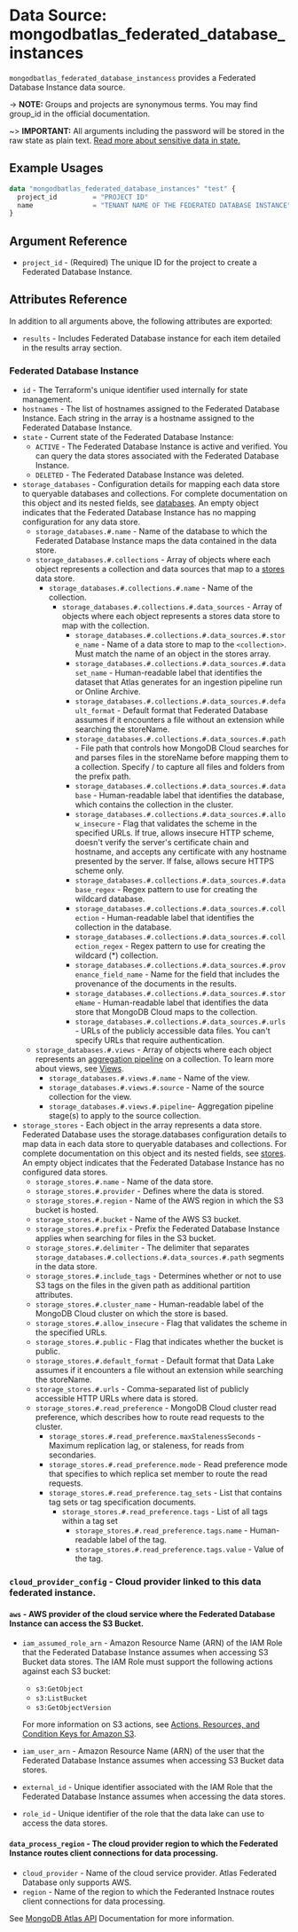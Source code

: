 # Data Source: mongodbatlas_federated_database_instances

`mongodbatlas_federated_database_instancess` provides a Federated Database Instance data source.

-> **NOTE:** Groups and projects are synonymous terms. You may find group_id in the official documentation.

~> **IMPORTANT:** All arguments including the password will be stored in the raw state as plain text. [Read more about sensitive data in state.](https://www.terraform.io/docs/state/sensitive-data.html)

## Example Usages


```terraform
data "mongodbatlas_federated_database_instances" "test" {
  project_id         = "PROJECT ID"
  name               = "TENANT NAME OF THE FEDERATED DATABASE INSTANCE"
}
```

## Argument Reference

* `project_id` - (Required) The unique ID for the project to create a Federated Database Instance.

## Attributes Reference

In addition to all arguments above, the following attributes are exported:

* `results` - Includes Federated Database instance for each item detailed in the results array section.

### Federated Database Instance

* `id` - The Terraform's unique identifier used internally for state management.
* `hostnames` - The list of hostnames assigned to the Federated Database Instance. Each string in the array is a hostname assigned to the Federated Database Instance.
* `state` - Current state of the Federated Database Instance:
  * `ACTIVE` - The Federated Database Instance is active and verified. You can query the data stores associated with the Federated Database Instance.
  * `DELETED` - The Federated Database Instance was deleted.
* `storage_databases` - Configuration details for mapping each data store to queryable databases and collections. For complete documentation on this object and its nested fields, see [databases](https://docs.mongodb.com/datalake/reference/format/data-lake-configuration#std-label-datalake-databases-reference). An empty object indicates that the Federated Database Instance has no mapping configuration for any data store.
  * `storage_databases.#.name` - Name of the database to which the Federated Database Instance maps the data contained in the data store.
  * `storage_databases.#.collections` -     Array of objects where each object represents a collection and data sources that map to a [stores](https://docs.mongodb.com/datalake/reference/format/data-lake-configuration#mongodb-datalakeconf-datalakeconf.stores) data store.
    * `storage_databases.#.collections.#.name` - Name of the collection.
      * `storage_databases.#.collections.#.data_sources` -     Array of objects where each object represents a stores data store to map with the collection.
        * `storage_databases.#.collections.#.data_sources.#.store_name` -     Name of a data store to map to the `<collection>`. Must match the name of an object in the stores array.
        * `storage_databases.#.collections.#.data_sources.#.dataset_name` -     Human-readable label that identifies the dataset that Atlas generates for an ingestion pipeline run or Online Archive.
        * `storage_databases.#.collections.#.data_sources.#.default_format` - Default format that Federated Database assumes if it encounters a file without an extension while searching the storeName. 
        * `storage_databases.#.collections.#.data_sources.#.path` - File path that controls how MongoDB Cloud searches for and parses files in the storeName before mapping them to a collection. Specify / to capture all files and folders from the prefix path.
        * `storage_databases.#.collections.#.data_sources.#.database` - Human-readable label that identifies the database, which contains the collection in the cluster.
        * `storage_databases.#.collections.#.data_sources.#.allow_insecure` - Flag that validates the scheme in the specified URLs. If true, allows insecure HTTP scheme, doesn't verify the server's certificate chain and hostname, and accepts any certificate with any hostname presented by the server. If false, allows secure HTTPS scheme only.
        * `storage_databases.#.collections.#.data_sources.#.database_regex` - Regex pattern to use for creating the wildcard database.
        * `storage_databases.#.collections.#.data_sources.#.collection` - Human-readable label that identifies the collection in the database.
        * `storage_databases.#.collections.#.data_sources.#.collection_regex` - Regex pattern to use for creating the wildcard (*) collection.
        * `storage_databases.#.collections.#.data_sources.#.provenance_field_name` - Name for the field that includes the provenance of the documents in the results.
        * `storage_databases.#.collections.#.data_sources.#.storeName` - Human-readable label that identifies the data store that MongoDB Cloud maps to the collection.
        * `storage_databases.#.collections.#.data_sources.#.urls` - URLs of the publicly accessible data files. You can't specify URLs that require authentication.
  * `storage_databases.#.views` -     Array of objects where each object represents an [aggregation pipeline](https://docs.mongodb.com/manual/core/aggregation-pipeline/#id1) on a collection. To learn more about views, see [Views](https://docs.mongodb.com/manual/core/views/).
    * `storage_databases.#.views.#.name` - Name of the view.
    * `storage_databases.#.views.#.source` -  Name of the source collection for the view.
    * `storage_databases.#.views.#.pipeline`- Aggregation pipeline stage(s) to apply to the source collection.
* `storage_stores` - Each object in the array represents a data store. Federated Database uses the storage.databases configuration details to map data in each data store to queryable databases and collections. For complete documentation on this object and its nested fields, see [stores](https://docs.mongodb.com/datalake/reference/format/data-lake-configuration#std-label-datalake-stores-reference). An empty object indicates that the Federated Database Instance has no configured data stores.
  * `storage_stores.#.name` - Name of the data store.
  * `storage_stores.#.provider` - Defines where the data is stored.
  * `storage_stores.#.region` - Name of the AWS region in which the S3 bucket is hosted.
  * `storage_stores.#.bucket` - Name of the AWS S3 bucket.
  * `storage_stores.#.prefix` - Prefix the Federated Database Instance applies when searching for files in the S3 bucket.
  * `storage_stores.#.delimiter` - The delimiter that separates `storage_databases.#.collections.#.data_sources.#.path` segments in the data store.
  * `storage_stores.#.include_tags` - Determines whether or not to use S3 tags on the files in the given path as additional partition attributes.
  * `storage_stores.#.cluster_name` - Human-readable label of the MongoDB Cloud cluster on which the store is based.
  * `storage_stores.#.allow_insecure` - Flag that validates the scheme in the specified URLs.
  * `storage_stores.#.public` - Flag that indicates whether the bucket is public.
  * `storage_stores.#.default_format` - Default format that Data Lake assumes if it encounters a file without an extension while searching the storeName.
  * `storage_stores.#.urls` - Comma-separated list of publicly accessible HTTP URLs where data is stored.
  * `storage_stores.#.read_preference` - MongoDB Cloud cluster read preference, which describes how to route read requests to the cluster.
    * `storage_stores.#.read_preference.maxStalenessSeconds` - Maximum replication lag, or staleness, for reads from secondaries.
    * `storage_stores.#.read_preference.mode` - Read preference mode that specifies to which replica set member to route the read requests.
    * `storage_stores.#.read_preference.tag_sets` - List that contains tag sets or tag specification documents.
      * `storage_stores.#.read_preference.tags` - List of all tags within a tag set
        * `storage_stores.#.read_preference.tags.name` - Human-readable label of the tag.
        * `storage_stores.#.read_preference.tags.value` - Value of the tag.

### `cloud_provider_config` - Cloud provider linked to this data federated instance.
#### `aws` - AWS provider of the cloud service where the Federated Database Instance can access the S3 Bucket.
* `iam_assumed_role_arn` - Amazon Resource Name (ARN) of the IAM Role that the Federated Database Instance assumes when accessing S3 Bucket data stores. The IAM Role must support the following actions against each S3 bucket:
  * `s3:GetObject`
  * `s3:ListBucket`
  * `s3:GetObjectVersion` 
    
  For more information on S3 actions, see [Actions, Resources, and Condition Keys for Amazon S3](https://docs.aws.amazon.com/service-authorization/latest/reference/list_amazons3.html).

* `iam_user_arn` - Amazon Resource Name (ARN) of the user that the Federated Database Instance assumes when accessing S3 Bucket data stores.
* `external_id` - Unique identifier associated with the IAM Role that the Federated Database Instance assumes when accessing the data stores.
* `role_id` - Unique identifier of the role that the data lake can use to access the data stores.
#### `data_process_region` - The cloud provider region to which the Federated Instance routes client connections for data processing.
* `cloud_provider` -  Name of the cloud service provider. Atlas Federated Database only supports AWS.
* `region` - Name of the region to which the Federanted Instnace routes client connections for data processing. 

See [MongoDB Atlas API](https://www.mongodb.com/docs/atlas/reference/api-resources-spec/#tag/Data-Federation) Documentation for more information.